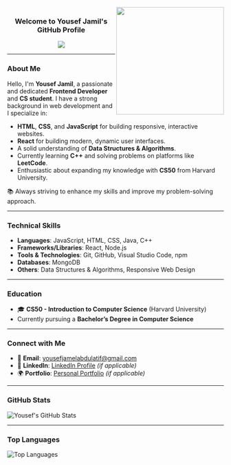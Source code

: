 <img width="250" align="right" src="https://c.tenor.com/_DOBjnGspYAAAAAM/code-coding.gif">

<h3 align="center">
  Welcome to Yousef Jamil's GitHub Profile
</h3>

<p align="center">
  <a href="https://github.com/DenverCoder1/readme-typing-svg">
    <img src="https://readme-typing-svg.herokuapp.com/?lines=Frontend%20Developer%20%F0%9F%9A%80;JavaScript%20%26%20React%20Enthusiast;C++%20%26%20CS50%20Learner&font=Fira%20Code&center=true&width=500&height=45&color=58a6ff&vCenter=true&size=22">
  </a>
</p> 

---

### About Me

Hello, I'm **Yousef Jamil**, a passionate and dedicated **Frontend Developer** and **CS student**. I have a strong background in web development and I specialize in:

- **HTML**, **CSS**, and **JavaScript** for building responsive, interactive websites.
- **React** for building modern, dynamic user interfaces.
- A solid understanding of **Data Structures & Algorithms**.
- Currently learning **C++** and solving problems on platforms like **LeetCode**.
- Enthusiastic about expanding my knowledge with **CS50** from Harvard University.

📚 Always striving to enhance my skills and improve my problem-solving approach.

---

### Technical Skills

- **Languages**: JavaScript, HTML, CSS, Java, C++
- **Frameworks/Libraries**: React, Node.js
- **Tools & Technologies**: Git, GitHub, Visual Studio Code, npm
- **Databases**: MongoDB
- **Others**: Data Structures & Algorithms, Responsive Web Design

---

### Education

- 🎓 **CS50 - Introduction to Computer Science** (Harvard University)
- Currently pursuing a **Bachelor’s Degree in Computer Science**

---

### Connect with Me

- 📧 **Email**: [yousefjamelabdulatif@gmail.com](mailto:yousefjamelabdulatif@gmail.com)
- 💼 **LinkedIn**: [LinkedIn Profile](https://linkedin.com/in/yousefjamil) *(if applicable)*
- 🌍 **Portfolio**: [Personal Portfolio](https://yousefportfolio.com) *(if applicable)*

---

### GitHub Stats

![Yousef's GitHub Stats](https://github-readme-stats.vercel.app/api?username=yousef-jamil&show_icons=true&count_private=true&theme=radical)

---

### Top Languages

![Top Languages](https://github-readme-stats.vercel.app/api/top-langs?username=yousef-jamil&show_icons=true&layout=compact&theme=radical)
